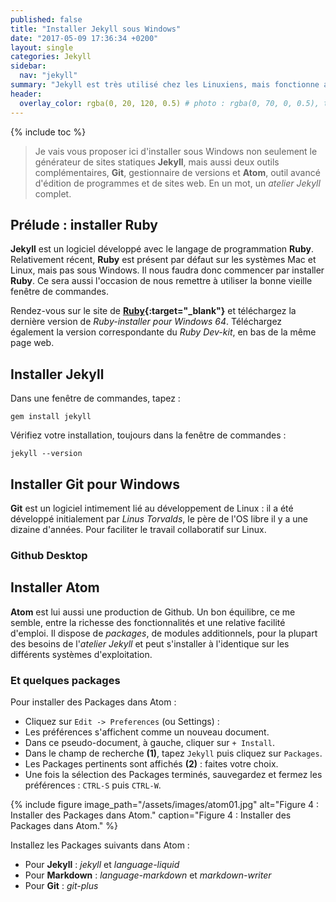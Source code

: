 ```yaml
---
published: false
title: "Installer Jekyll sous Windows"
date: "2017-05-09 17:36:34 +0200"
layout: single
categories: Jekyll
sidebar:
  nav: "jekyll"
summary: "Jekyll est très utilisé chez les Linuxiens, mais fonctionne aussi sous Windows."
header:
  overlay_color: rgba(0, 20, 120, 0.5) # photo : rgba(0, 70, 0, 0.5), twine : rgba(75, 75, 0, 0.5), jekyll : rgba(0, 20, 120, 0.5), divers : rgba(0, 0, 70, 0.5)
---
```


{% include toc %}

> Je vais vous proposer ici d'installer sous Windows non seulement le générateur de sites statiques **Jekyll**, mais aussi deux outils complémentaires, **Git**, gestionnaire de versions et **Atom**, outil avancé d'édition de programmes et de sites web. En un mot, un *atelier Jekyll* complet.

## Prélude : installer Ruby

**Jekyll** est un logiciel développé avec le langage de programmation **Ruby**. Relativement récent, **Ruby** est présent par défaut sur les systèmes Mac et Linux, mais pas sous Windows. Il nous faudra donc commencer par installer  **Ruby**. Ce sera aussi l'occasion de nous remettre à utiliser la bonne vieille fenêtre de commandes.

Rendez-vous sur le site de **[Ruby](https://rubyinstaller.org/downloads/){:target="_blank"}** et téléchargez la dernière version de *Ruby-installer pour Windows 64*. Téléchargez également la version correspondante du *Ruby Dev-kit*, en bas de la même page web.

## Installer Jekyll
Dans une fenêtre de commandes, tapez :
```
gem install jekyll
```
Vérifiez votre installation, toujours dans la fenêtre de commandes :
```
jekyll --version
```

## Installer Git pour Windows
**Git** est un logiciel intimement lié au développement de Linux : il a été développé initialement par *Linus Torvalds*, le père de l'OS libre il y a une dizaine d'années. Pour faciliter le travail collaboratif sur Linux.

### Github Desktop

## Installer Atom
**Atom** est lui aussi une production de Github. Un bon équilibre, ce me semble, entre la richesse des fonctionnalités et une relative facilité d'emploi. Il dispose de *packages*, de modules additionnels, pour la plupart des besoins de l'*atelier Jekyll* et peut s'installer à l'identique sur les différents systèmes d'exploitation.

### Et quelques packages
Pour installer des Packages dans Atom :

* Cliquez sur `Edit -> Preferences` (ou Settings) :
* Les préférences s'affichent comme un nouveau document.
* Dans ce pseudo-document, à gauche, cliquer sur `+ Install`.
* Dans le champ de recherche **(1)**, tapez `Jekyll` puis cliquez sur `Packages`.
* Les Packages pertinents sont affichés **(2)** : faites votre choix.
* Une fois la sélection des Packages terminés, sauvegardez et fermez les préférences : `CTRL-S` puis `CTRL-W`.

{% include figure image_path="/assets/images/atom01.jpg" alt="Figure 4 : Installer des Packages dans Atom." caption="Figure 4 : Installer des Packages dans Atom." %}

Installez les Packages suivants dans Atom :
* Pour **Jekyll** : *jekyll* et *language-liquid*
* Pour **Markdown** : *language-markdown* et *markdown-writer*
* Pour **Git** : *git-plus*
